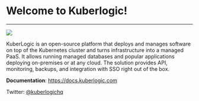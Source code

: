 # Welcome to Kuberlogic!
---
![](https://github.com/kuberlogic/kuberlogic/blob/master/img/kuberlogic-logo.png)

KuberLogic is an open-source platform that deploys and manages software on top of the Kubernetes cluster and turns infrastructure into a managed PaaS. It allows running managed databases and popular applications deploying on-premises or at any cloud. The solution provides API, monitoring, backups, and integration with SSO right out of the box.

**Documentation**: https://docs.kuberlogic.com

Twitter: [@kuberlogichq](https://twitter.com/kuberlogichq)
